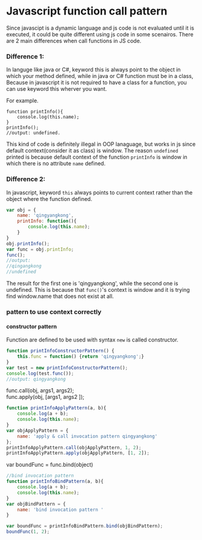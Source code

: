 # Javascript function call pattern
Since javascipt is a dynamic language and js code is not evaluated until it is executed, it could be quite different using js code in some scenairos. There are 2 main differences when call functions in JS code.
### Difference 1:
In languge like java or C#, keyword this is always point to the object in which your method defined, while in java or C# function must be in a class, Because in javascript it is not required to have a class for a function, you can use keyword this wherver you want.

For example.
```
function printInfo(){
    console.log(this.name);
}
printInfo();
//output: undefined.
```

This kind of code is definitely illegal in OOP lanaguage, but works in js since default context(consider it as class) is window. The reason `undefined` printed is because default context of the function `printInfo` is window in which there is no attribute `name` defined.  

### Difference 2:
In javascript, keyword `this` always points to current context rather than the object where the function defined.
```js
var obj = {
    name: 'qingyangkong',
    printInfo: function(){
        console.log(this.name);
    }
}
obj.printInfo();
var func = obj.printInfo;
func();
//output:
//qingangkong
//undefined
```

The result for the first one is 'qingyangkong', while the second one is undefined. This is because that `func()`'s context is window and it is trying find window.name that does not exist at all. 

### pattern to use context correctly
#### constructor pattern 
Function are defined to be used with syntax `new` is called constructor. 
```js
function printInfoConstructorPattern() {
    this.func = function() {return 'qingyangkong';}
}
var test = new printInfoConstructorPattern();
console.log(test.func());
//output: qingyangkong
```
func.call(obj, args1, args2);  
func.apply(obj, [args1, args2 ]);

```js
function printInfoApplyPattern(a, b){
    console.log(a + b);
    console.log(this.name);
}
var objApplyPattern = {
    name: 'apply & call invocation pattern qingyangkong'
};
printInfoApplyPattern.call(objApplyPattern, 1, 2);
printInfoApplyPattern.apply(objApplyPattern, [1, 2]);
```
var boundFunc = func.bind(object)
```js
//bind invocation pattern
function printInfoBindPattern(a, b){
    console.log(a + b);
    console.log(this.name);
}
var objBindPattern = {
    name: 'bind invocation pattern '
}

var boundFunc = printInfoBindPattern.bind(objBindPattern);
boundFunc(1, 2);
```
